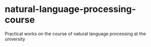 # natural-language-processing-course
Practical works on the course of natural language processing at the university
